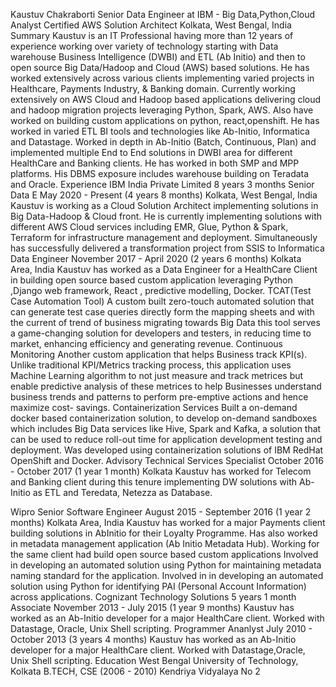 Kaustuv Chakraborti
Senior Data Engineer at IBM - Big Data,Python,Cloud Analyst
Certified AWS Solution Architect
Kolkata, West Bengal, India
Summary
Kaustuv is an IT Professional having more than 12 years of
experience working over variety of technology starting with Data
warehouse Business Intelligence (DWBI) and ETL (Ab Initio) and
then to open source Big Data/Hadoop and Cloud (AWS) based
solutions.
He has worked extensively across various clients implementing
varied projects in Healthcare, Payments Industry, & Banking
domain.
Currently working extensively on AWS Cloud and Hadoop based
applications delivering cloud and hadoop migration projects
leveraging Python, Spark, AWS.
Also have worked on building custom applications on python,
react,openshift.
He has worked in varied ETL BI tools and technologies like Ab-Initio,
Informatica and Datastage. Worked in depth in Ab-Initio (Batch,
Continuous, Plan) and implemented multiple End to End solutions in
DWBI area for different HealthCare and Banking clients.
He has worked in both SMP and MPP platforms. His DBMS
exposure includes warehouse building on Teradata and Oracle.
Experience
IBM India Private Limited
8 years 3 months
Senior Data E
May 2020 - Present (4 years 8 months)
Kolkata, West Bengal, India
Kaustuv is working as a Cloud Solution Architect implementing solutions in
Big Data-Hadoop & Cloud front. He is currently implementing solutions with
different AWS Cloud services including EMR, Glue, Python & Spark, Terraform
for infrastructure management and deployment.
Simultaneously has successfully delivered a transformation project from SSIS
to Informatica
Data Engineer
November 2017 - April 2020 (2 years 6 months)
Kolkata Area, India
Kaustuv has worked as a Data Engineer for a HealthCare Client in building
open source based custom application leveraging Python ,Django web
framework, React , predictive modelling, Docker.
TCAT(Test Case Automation Tool) 
A custom built zero-touch automated
solution that can generate test case queries directly form the mapping sheets
and with the current of trend of business migrating towards Big Data this tool
serves a game-changing solution for developers and testers, in reducing time
to market, enhancing efficiency and generating revenue.
Continuous Monitoring 
Another custom application that helps Business track
KPI(s). Unlike traditional KPI/Metrics tracking process, this application uses
Machine Learning algorithm to not just measure and track metrices but enable
predictive analysis of these metrices to help Businesses understand business
trends and patterns to perform pre-emptive actions and hence maximize cost-
savings.
Containerization Services 
Built a on-demand docker based containerization
solution, to develop on-demand sandboxes which includes Big Data services
like Hive, Spark and Kafka, a solution that can be used to reduce roll-out time
for application development testing and deployment. Was developed using
containerization solutions of IBM RedHat OpenShift and Docker.
Advisory Technical Services Specialist
October 2016 - October 2017 (1 year 1 month)
Kolkata
Kaustuv has worked for Telecom and Banking client during this tenure
implementing DW solutions with Ab-Initio as ETL and Teredata, Netezza as
Database.

Wipro
Senior Software Engineer
August 2015 - September 2016 (1 year 2 months)
Kolkata Area, India
Kaustuv has worked for a major Payments client building solutions in AbInitio
for their Loyalty Programme. Has also worked in metadata management
application (Ab Initio Metadata Hub).
Working for the same client had build open source based custom applications
Involved in developing an automated solution using Python for maintaining
metadata naming standard for the application.
Involved in in developing an automated solution using Python for identifying
PAI (Personal Account Information) across applications.
Cognizant Technology Solutions
5 years 1 month
Associate
November 2013 - July 2015 (1 year 9 months)
Kaustuv has worked as an Ab-Initio developer for a major HealthCare client.
Worked with Datastage, Oracle, Unix Shell scripting.
Programmer Ananlyst
July 2010 - October 2013 (3 years 4 months)
Kaustuv has worked as an Ab-Initio developer for a major HealthCare client.
Worked with Datastage,Oracle, Unix Shell scripting.
Education
West Bengal University of Technology, Kolkata
B.TECH, CSE (2006 - 2010)
Kendriya Vidyalaya No 2